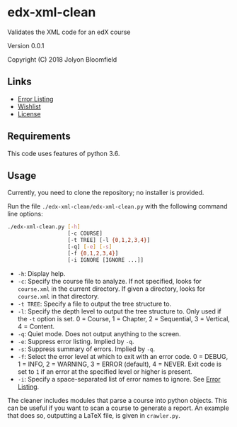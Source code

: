 # edx-xml-clean

Validates the XML code for an edX course

Version 0.0.1

Copyright (C) 2018 Jolyon Bloomfield

## Links

* [Error Listing](errors.md)
* [Wishlist](wishlist.md)
* [License](LICENSE)

## Requirements

This code uses features of python 3.6.

## Usage

Currently, you need to clone the repository; no installer is provided.

Run the file `./edx-xml-clean/edx-xml-clean.py` with the following command line options:

```bash
./edx-xml-clean.py [-h] 
                   [-c COURSE] 
                   [-t TREE] [-l {0,1,2,3,4}]
                   [-q] [-e] [-s] 
                   [-f {0,1,2,3,4}]
                   [-i IGNORE [IGNORE ...]]
```

* `-h`: Display help.
* `-c`: Specify the course file to analyze. If not specified, looks for `course.xml` in the current directory. If given a directory, looks for `course.xml` in that directory.
* `-t TREE`: Specify a file to output the tree structure to.
* `-l`: Specify the depth level to output the tree structure to. Only used if the `-t` option is set. 0 = Course, 1 = Chapter, 2 = Sequential, 3 = Vertical, 4 = Content. 
* `-q`: Quiet mode. Does not output anything to the screen.
* `-e`: Suppress error listing. Implied by `-q`.
* `-s`: Suppress summary of errors. Implied by `-q`.
* `-f`: Select the error level at which to exit with an error code. 0 = DEBUG, 1 = INFO, 2 = WARNING, 3 = ERROR (default), 4 = NEVER. Exit code is set to `1` if an error at the specified level or higher is present.
* `-i`: Specify a space-separated list of error names to ignore. See [Error Listing](errors.md).

The cleaner includes modules that parse a course into python objects. This can be useful if you want to scan a course to generate a report. An example that does so, outputting a LaTeX file, is given in `crawler.py`.
